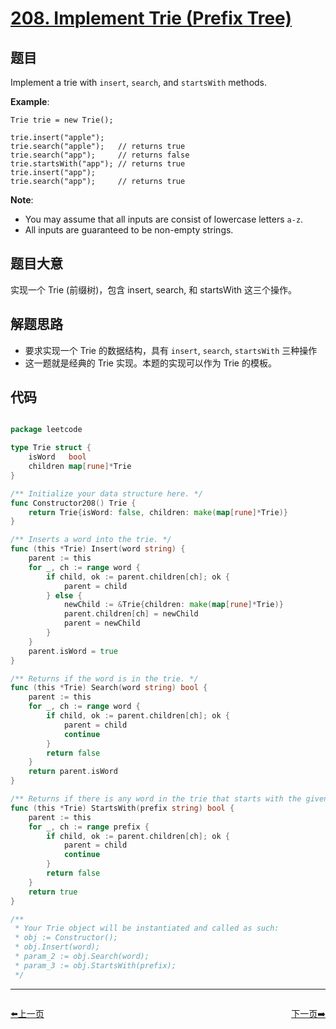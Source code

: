 # [208. Implement Trie (Prefix Tree)](https://leetcode.com/problems/implement-trie-prefix-tree/)


## 题目

Implement a trie with `insert`, `search`, and `startsWith` methods.

**Example**:

    Trie trie = new Trie();
    
    trie.insert("apple");
    trie.search("apple");   // returns true
    trie.search("app");     // returns false
    trie.startsWith("app"); // returns true
    trie.insert("app");   
    trie.search("app");     // returns true

**Note**:

- You may assume that all inputs are consist of lowercase letters `a-z`.
- All inputs are guaranteed to be non-empty strings.

## 题目大意

实现一个 Trie (前缀树)，包含 insert, search, 和 startsWith 这三个操作。

## 解题思路

- 要求实现一个 Trie 的数据结构，具有 `insert`, `search`, `startsWith` 三种操作
- 这一题就是经典的 Trie 实现。本题的实现可以作为 Trie 的模板。


## 代码

```go

package leetcode

type Trie struct {
	isWord   bool
	children map[rune]*Trie
}

/** Initialize your data structure here. */
func Constructor208() Trie {
	return Trie{isWord: false, children: make(map[rune]*Trie)}
}

/** Inserts a word into the trie. */
func (this *Trie) Insert(word string) {
	parent := this
	for _, ch := range word {
		if child, ok := parent.children[ch]; ok {
			parent = child
		} else {
			newChild := &Trie{children: make(map[rune]*Trie)}
			parent.children[ch] = newChild
			parent = newChild
		}
	}
	parent.isWord = true
}

/** Returns if the word is in the trie. */
func (this *Trie) Search(word string) bool {
	parent := this
	for _, ch := range word {
		if child, ok := parent.children[ch]; ok {
			parent = child
			continue
		}
		return false
	}
	return parent.isWord
}

/** Returns if there is any word in the trie that starts with the given prefix. */
func (this *Trie) StartsWith(prefix string) bool {
	parent := this
	for _, ch := range prefix {
		if child, ok := parent.children[ch]; ok {
			parent = child
			continue
		}
		return false
	}
	return true
}

/**
 * Your Trie object will be instantiated and called as such:
 * obj := Constructor();
 * obj.Insert(word);
 * param_2 := obj.Search(word);
 * param_3 := obj.StartsWith(prefix);
 */

```


----------------------------------------------
<div style="display: flex;justify-content: space-between;align-items: center;">
<p><a href="https://books.halfrost.com/leetcode/ChapterFour/0200~0299/0207.Course-Schedule/">⬅️上一页</a></p>
<p><a href="https://books.halfrost.com/leetcode/ChapterFour/0200~0299/0209.Minimum-Size-Subarray-Sum/">下一页➡️</a></p>
</div>
